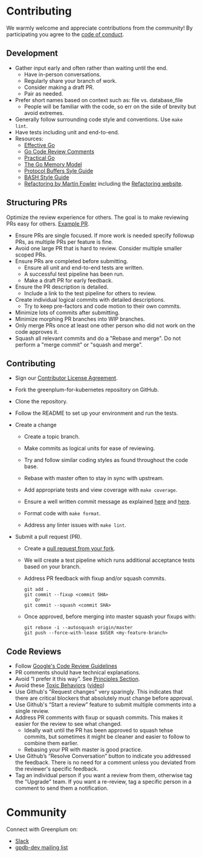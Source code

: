# Contributing

We warmly welcome and appreciate contributions from the community! By participating you agree to the [code of conduct](https://github.com/greenplum-db/gpupgrade/blob/master/CODE-OF-CONDUCT.md).

## Development
- Gather input early and often rather than waiting until the end. 
  - Have in-person conversations.
  - Regularly share your branch of work.
  - Consider making a draft PR.
  - Pair as needed.
- Prefer short names based on context such as: file vs. database_file
  - People will be familiar with the code, so err on the side of brevity but avoid extremes.
- Generally follow surrounding code style and conventions. Use `make lint`.
- Have tests including unit and end-to-end.
- Resources:
  - [Effective Go](https://golang.org/doc/effective_go.html)
  - [Go Code Review Comments](https://github.com/golang/go/wiki/CodeReviewComments)
  - [Practical Go](https://dave.cheney.net/practical-go/presentations/qcon-china.html)
  - [The Go Memory Model](https://go.dev/ref/mem)
  - [Protocol Buffers Syle Guide](https://developers.google.com/protocol-buffers/docs/style)
  - [BASH Style Guide](https://google.github.io/styleguide/shellguide.html)
  - [Refactoring by Martin Fowler](https://martinfowler.com/books/refactoring.html) including the [Refactoring website](https://refactoring.com/). 

## Structuring PRs
Optimize the review experience for others. The goal is to make reviewing PRs easy for others. [Example PR](https://github.com/greenplum-db/gpdb/pull/12573).
- Ensure PRs are single focused. If more work is needed specify followup PRs, as multiple PRs per feature is fine.
- Avoid one large PR that is hard to review. Consider multiple smaller scoped PRs.
- Ensure PRs are completed before submitting.
  - Ensure all unit and end-to-end tests are written.
  - A successful test pipeline has been run.
  - Make a draft PR for early feedback.
- Ensure the PR description is detailed.
  - Include a link to the test pipeline for others to review.
- Create individual logical commits with detailed descriptions.
  - Try to keep pre-factors and code motion to their own commits.
- Minimize lots of commits after submitting.
- Minimize morphing PR branches into WIP branches.
- Only merge PRs once at least one other person who did not work on the code approves it.
- Squash all relevant commits and do a "Rebase and merge". Do not perform a "merge commit" or "squash and merge".

## Contributing

- Sign our [Contributor License Agreement](https://cla.vmware.com/cla/1/preview).

- Fork the greenplum-for-kubernetes repository on GitHub.

- Clone the repository.

- Follow the README to set up your environment and run the tests.

- Create a change

    - Create a topic branch.

    - Make commits as logical units for ease of reviewing.

    - Try and follow similar coding styles as found throughout the code base.

    - Rebase with master often to stay in sync with upstream.

    - Add appropriate tests and view coverage with `make coverage`.

    - Ensure a well written commit message as explained [here](https://chris.beams.io/posts/git-commit/) and [here](https://tbaggery.com/2008/04/19/a-note-about-git-commit-messages.html).

    - Format code with `make format`.
     
    - Address any linter issues with `make lint`.

- Submit a pull request (PR).

    - Create a [pull request from your fork](https://help.github.com/en/github/collaborating-with-issues-and-pull-requests/.creating-a-pull-request-from-a-fork).

    - We will create a test pipeline which runs additional acceptance tests based on your branch.

    - Address PR feedback with fixup and/or squash commits.
        ```
        git add .
        git commit --fixup <commit SHA> 
            Or
        git commit --squash <commit SHA>
        ```    

    - Once approved, before merging into master squash your fixups with:
        ```
        git rebase -i --autosquash origin/master
        git push --force-with-lease $USER <my-feature-branch>
        ```

## Code Reviews
- Follow [Google's Code Review Guidelines](https://google.github.io/eng-practices/review/reviewer/)
- PR comments should have technical explanations.
- Avoid “I prefer it this way”. See [Principles Section](https://google.github.io/eng-practices/review/reviewer/standard.html).
- Avoid these [Toxic Behaviors](https://medium.com/@sandya.sankarram/unlearning-toxic-behaviors-in-a-code-review-culture-b7c295452a3c) ([video](https://www.youtube.com/watch?v=QIUwGa-MttQ))
- Use Github's "Request changes" very sparingly. This indicates that there are critical blockers that absolutely must change before approval.
- Use Github's “Start a review” feature to submit multiple comments into a single review.
- Address PR comments with fixup or squash commits. This makes it easier for the review to see what changed.
  - Ideally wait until the PR has been approved to squash tehse commits, but sometimes it might be cleaner and easier to follow to combine them earlier.
  - Rebasing your PR with master is good practice.
- Use Github’s “Resolve Conversation” button to indicate you addressed the feedback. There is no need for a comment unless you deviated from the reviewer's specific feedback.
- Tag an individual person if you want a review from them, otherwise tag the "Upgrade" team. If you want a re-review, tag a specific person in a comment to send them a notification.

# Community

Connect with Greenplum on:
- [Slack](https://greenplum.slack.com/)
- [gpdb-dev mailing list](https://groups.google.com/a/greenplum.org/forum/#!forum/gpdb-dev/join)

